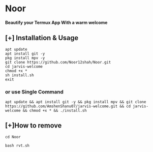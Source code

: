 # Noor
#### Beautify your Termux App With a warm welcome

## [+] Installation & Usage
```
apt update
apt install git -y
pkg install mpv -y
git clone https://github.com/Noor12shah/Noor.git
cd jarvis-welcome
chmod +x *
sh install.sh
exit
```
### or use Single Command
```
apt update && apt install git -y && pkg install mpv && git clone  https://github.com/AmshenShanu07/jarvis-welcome.git && cd jarvis-welcome && chmod +x * && ./install.sh
```
## [+]How to remove 
```
cd Noor

bash rvt.sh
```
